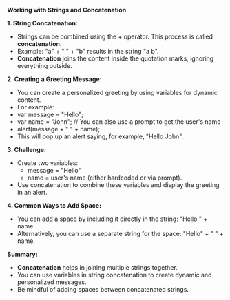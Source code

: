 **Working with Strings and Concatenation**

**1\. String Concatenation:**

- Strings can be combined using the + operator. This process is called **concatenation**.
- Example: "a" + " " + "b" results in the string "a b".
- **Concatenation** joins the content inside the quotation marks, ignoring everything outside.

**2\. Creating a Greeting Message:**

- You can create a personalized greeting by using variables for dynamic content.
- For example:
- var message = "Hello";
- var name = "John"; // You can also use a prompt to get the user's name
- alert(message + " " + name);
- This will pop up an alert saying, for example, "Hello John".

**3\. Challenge:**

- Create two variables:
  - message = "Hello"
  - name = user's name (either hardcoded or via prompt).
- Use concatenation to combine these variables and display the greeting in an alert.

**4\. Common Ways to Add Space:**

- You can add a space by including it directly in the string: "Hello " + name
- Alternatively, you can use a separate string for the space: "Hello" + " " + name.

**Summary:**

- **Concatenation** helps in joining multiple strings together.
- You can use variables in string concatenation to create dynamic and personalized messages.
- Be mindful of adding spaces between concatenated strings.

